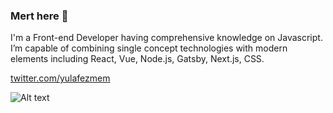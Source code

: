 ### Mert here 👋

I'm a Front-end Developer having comprehensive knowledge on Javascript. I’m capable of combining single concept technologies with modern elements including React, Vue, Node.js, Gatsby, Next.js, CSS.


[twitter.com/yulafezmem](https://twitter.com/yulafezmem)

![Alt text](https://www.codewars.com/users/yulafezmesi/badges/large)

